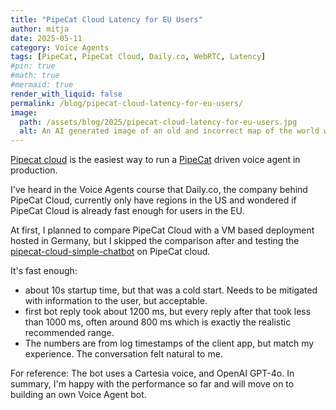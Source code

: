 ```yaml
---
title: "PipeCat Cloud Latency for EU Users"
author: mitja
date: 2025-05-11
category: Voice Agents
tags: [PipeCat, PipeCat Cloud, Daily.co, WebRTC, Latency]
#pin: true
#math: true
#mermaid: true
render_with_liquid: false
permalink: /blog/pipecat-cloud-latency-for-eu-users/
image:
  path: /assets/blog/2025/pipecat-cloud-latency-for-eu-users.jpg
  alt: An AI generated image of an old and incorrect map of the world with an arrow pointing from America to Europe.
---
```


[Pipecat cloud](https://www.daily.co/products/pipecat-cloud/) is the easiest way to run a [PipeCat](https://github.com/pipecat-ai/pipecat) driven voice agent in production. 

I've heard in the Voice Agents course that Daily.co, the company behind PipeCat Cloud, currently only have regions in the US and wondered if PipeCat Cloud is already fast enough for users in the EU. 

At first, I planned to compare PipeCat Cloud with a VM based deployment hosted in Germany, but I skipped the comparison after and testing the [pipecat-cloud-simple-chatbot](https://github.com/daily-co/pipecat-cloud-simple-chatbot) on PipeCat cloud. 

It's fast enough:

- about 10s startup time, but that was a cold start. Needs to be mitigated with information to the user, but acceptable.
- first bot reply took about 1200 ms, but every reply after that took less than 1000 ms, often around 800 ms which is exactly the realistic recommended range. 
- The numbers are from log timestamps of the client app, but match my experience. The conversation felt natural to me.

For reference: The bot uses a Cartesia voice, and OpenAI GPT-4o. In summary, I'm happy with the performance so far and will move on to building an own Voice Agent bot.
